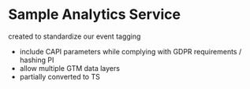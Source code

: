 # Sample Analytics Service
created to standardize our event tagging
- include CAPI parameters while complying with GDPR requirements / hashing PI
- allow multiple GTM data layers
- partially converted to TS